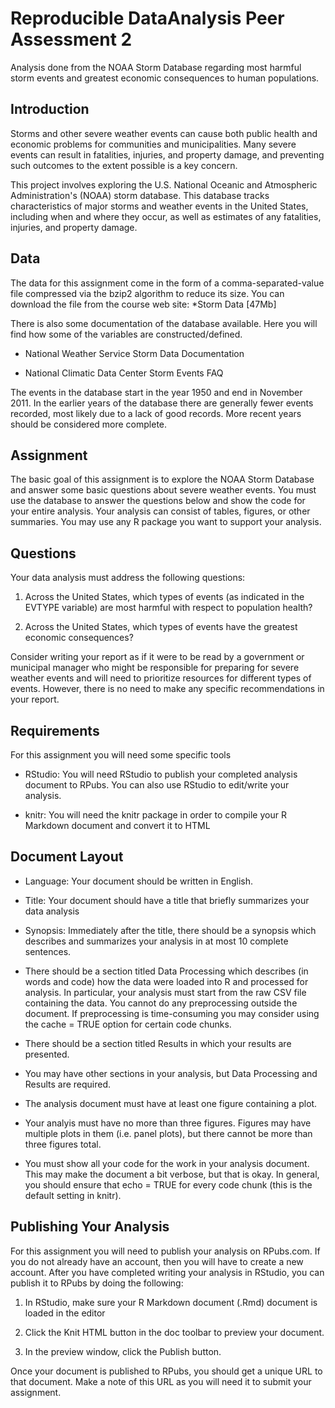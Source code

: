 # Reproducible DataAnalysis Peer Assessment 2
Analysis done from the NOAA Storm Database regarding most harmful storm events and greatest economic consequences to human populations. 

## Introduction

Storms and other severe weather events can cause both public health and economic problems for communities and municipalities. Many severe events can result in fatalities, injuries, and property damage, and preventing such outcomes to the extent possible is a key concern.

This project involves exploring the U.S. National Oceanic and Atmospheric Administration's (NOAA) storm database. This database tracks characteristics of major storms and weather events in the United States, including when and where they occur, as well as estimates of any fatalities, injuries, and property damage.

## Data

The data for this assignment come in the form of a comma-separated-value file compressed via the bzip2 algorithm to reduce its size. You can download the file from the course web site:
*Storm Data [47Mb]

There is also some documentation of the database available. Here you will find how some of the variables are constructed/defined.

* National Weather Service Storm Data Documentation


* National Climatic Data Center Storm Events FAQ


The events in the database start in the year 1950 and end in November 2011. In the earlier years of the database there are generally fewer events recorded, most likely due to a lack of good records. More recent years should be considered more complete.

## Assignment

The basic goal of this assignment is to explore the NOAA Storm Database and answer some basic questions about severe weather events. You must use the database to answer the questions below and show the code for your entire analysis. Your analysis can consist of tables, figures, or other summaries. You may use any R package you want to support your analysis.

## Questions

Your data analysis must address the following questions:

1. Across the United States, which types of events (as indicated in the EVTYPE variable) are most harmful with respect to population health?

2. Across the United States, which types of events have the greatest economic consequences?


Consider writing your report as if it were to be read by a government or municipal manager who might be responsible for preparing for severe weather events and will need to prioritize resources for different types of events. However, there is no need to make any specific recommendations in your report.

## Requirements

For this assignment you will need some specific tools

* RStudio: You will need RStudio to publish your completed analysis document to RPubs. You can also use RStudio to edit/write your analysis.


* knitr: You will need the knitr package in order to compile your R Markdown document and convert it to HTML


## Document Layout

* Language: Your document should be written in English.

* Title: Your document should have a title that briefly summarizes your data analysis

* Synopsis: Immediately after the title, there should be a synopsis which describes and summarizes your analysis in at most 10 complete sentences.

* There should be a section titled Data Processing which describes (in words and code) how the data were loaded into R and processed for analysis. In particular, your analysis must start from the raw CSV file containing the data. You cannot do any preprocessing outside the document. If preprocessing is time-consuming you may consider using the cache = TRUE option for certain code chunks.

* There should be a section titled Results in which your results are presented.

* You may have other sections in your analysis, but Data Processing and Results are required.

* The analysis document must have at least one figure containing a plot.

* Your analyis must have no more than three figures. Figures may have multiple plots in them (i.e. panel plots), but there cannot be more than three figures total.

* You must show all your code for the work in your analysis document. This may make the document a bit verbose, but that is okay. In general, you should ensure that echo = TRUE for every code chunk (this is the default setting in knitr).


## Publishing Your Analysis

For this assignment you will need to publish your analysis on RPubs.com. If you do not already have an account, then you will have to create a new account. After you have completed writing your analysis in RStudio, you can publish it to RPubs by doing the following:

1. In RStudio, make sure your R Markdown document (.Rmd) document is loaded in the editor

2. Click the Knit HTML button in the doc toolbar to preview your document.

3. In the preview window, click the Publish button.


Once your document is published to RPubs, you should get a unique URL to that document. Make a note of this URL as you will need it to submit your assignment.
